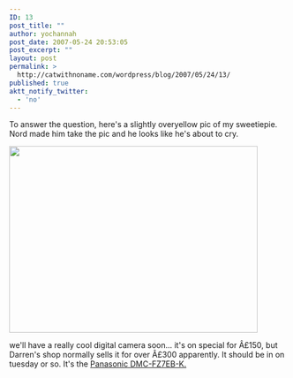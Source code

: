 ```yaml
---
ID: 13
post_title: ""
author: yochannah
post_date: 2007-05-24 20:53:05
post_excerpt: ""
layout: post
permalink: >
  http://catwithnoname.com/wordpress/blog/2007/05/24/13/
published: true
aktt_notify_twitter:
  - 'no'
---
```

To answer the question, here's a slightly overyellow pic of my sweetiepie. Nord made him take the pic and he looks like he's about to cry. 

<a href="http://catwithnoname.com/wordpress/wp-content/uploads/2007/05/mynuff.jpg"><img src="http://catwithnoname.com/wordpress/wp-content/uploads/2007/05/mynuff.jpg" alt="" title="mynuff" width="450" height="338" class="alignnone size-full wp-image-551" /></a>

we'll have a really cool digital camera soon... it's on special for Â£150, but Darren's shop normally sells it for over Â£300 apparently. It should be in on tuesday or so. It's the <a href="http://www.panasonic.co.uk/high-zoom/dmc-fz7eb-k/index.htm"> Panasonic DMC-FZ7EB-K.</a>